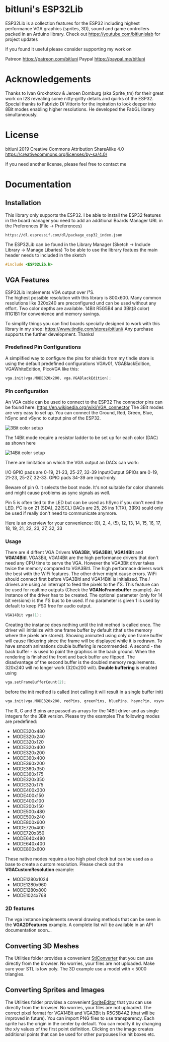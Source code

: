 # bitluni's ESP32Lib
ESP32Lib is a collection features for the ESP32 including highest performance VGA graphics (sprites, 3D), sound and game controllers packed in an Arduino library.
Check out https://youtube.com/bitlunislab for project updates

If you found it useful please consider supporting my work on

Patreon https://patreon.com/bitluni
Paypal https://paypal.me/bitluni

# Acknowledgements
Thanks to Ivan Grokhotkov & Jeroen Domburg (aka Sprite_tm) for their great work on I2S revealing some nitty-gritty details and quirks of the ESP32.
Special thanks to Fabrizio Di Vittorio for the inpiration to look deeper into 8Bit modes enabling higher resolutions. He developed the FabGL library simultaneously.

# License
bitluni 2019
Creative Commons Attribution ShareAlike 4.0
https://creativecommons.org/licenses/by-sa/4.0/

If you need another license, please feel free to contact me

# Documentation

## Installation

This library only supports the ESP32.
I be able to install the ESP32 features in the board manager you need to add an additional Boards Manager URL in the Preferences (File -> Preferences)
```
https://dl.espressif.com/dl/package_esp32_index.json
```
The ESP32Lib can be found in the Library Manager (Sketch -> Include Library -> Manage Libaries)
To be able to use the library featues the main header needs to included in the sketch
```cpp
#include <ESP32Lib.h>
```

## VGA Features

ESP32Lib implements VGA output over I²S.  
The highest possible resolution with this library is 800x600.
Many common resolutions like 320x240 are preconfigured und can be used without any effort.
Two color depths are available. 14Bit R5G5B4 and 3Bit(8 color) R1G1B1 for convenience and memory savings.

To simplify things you can find boards specially designed to work with this library in my shop:
https://www.tindie.com/stores/bitluni/
Any purchase supports the further development. Thanks!

### Predefined Pin Configurations
A simplified way to configure the pins for shields from my tindie store is using the default predefined configurations VGAv01, VGABlackEdition, VGAWhiteEdition, PicoVGA like this:
```cpp
vga.init(vga.MODE320x200, vga.VGABlackEdition); 
```

### Pin configuration

An VGA cable can be used to connect to the ESP32
The connector pins can be found here: https://en.wikipedia.org/wiki/VGA_connector
The 3Bit modes are very easy to set up. You can connect 
the Ground, Red, Green, Blue, hSync and vSync to output pins of the ESP32.

![3Bit color setup](/Documentation/schematic3bit.png)

The 14Bit mode require a resistor ladder to be set up for each color (DAC) as shown here

![14Bit color setup](/Documentation/schematic.png)

There are limitation on which the VGA output an DACs can work:

I/O GPIO pads are 0-19, 21-23, 25-27, 32-39
Input/Output GPIOs are 0-19, 21-23, 25-27, 32-33. 
GPIO pads 34-39 are input-only.

Beware of pin 0. It selects the boot mode.
It's not suitable for color channels and might cause problems as sync signals as well.

Pin 5 is often tied to the LED but can be used as hSync if you don't need the LED.
I²C is on 21 (SDA), 22(SCL)
DACs are 25, 26
ins 1(TX), 3(RX) sould only be used if really don't need to communicate anymore.

Here is an overview for your convenience:
(0), 2, 4, (5), 12, 13, 14, 15, 16, 17, 18, 19, 21, 22, 23, 27, 32, 33

### Usage

There are 4 diffent VGA Drivers **VGA3Bit**, **VGA3BitI**, **VGA14Bit** and **VGA14BitI**.
VGA3Bit, VGA14Bit are the high performance drivers that don't need any CPU time to
serve the VGA. However the VGA3Bit driver takes twice the memory compared to VGA3BitI.
The high performace drivers work the best with the WiFi features. The other driver might
cause errors. WiFi should connect first before VGA3BitI and VGA14BitI is initialized.
The *I* drivers are using an interrupt to feed the pixels to the I²S. This feature can be used for realtime outputs (Check the **VGANoFramebuffer** example).
An instance of the driver has to be created. The optional parameter (only for 14 bit versions) is the I²S bus to be used. If no parameter is given 1 is used by default to keep I²S0 free for audio output.
```cpp
VGA14Bit vga(1);
```
Creating the instance does nothing until the init method is called once. The driver will initialize with one frame buffer by default (that's the memory where the pixels are stored).
Showing animated using only one frame buffer will cause flickering since the frame will be displayed while it is redrawn. To have smooth animations double buffering is recommended.
A second - the back buffer - is used to paint the graphics in the back ground. When the rendering is finished the front and back buffer are flipped. The disadvantage of the second buffer is
the doubled memory requirements. 320x240 will no longer work (320x200 will).
**Double buffering** is enabled using
```cpp
vga.setFrameBufferCount(2);
```
before the init method is called (not calling it will result in a single buffer init)
```cpp
vga.init(vga.MODE320x200, redPins, greenPins, bluePins, hsyncPin, vsyncPin);
```

The R, G and B pins are passed as arrays for the 14Bit driver and as single integers for the 3Bit version. Please try the examples
The following modes are predefined:
- MODE320x480
- MODE320x240
- MODE320x120
- MODE320x400
- MODE320x200
- MODE360x400
- MODE360x200
- MODE360x350
- MODE360x175
- MODE320x350
- MODE320x175
- MODE400x300
- MODE400x150
- MODE400x100
- MODE200x150
- MODE500x480
- MODE500x240
- MODE800x600
- MODE720x400
- MODE720x350
- MODE640x480
- MODE640x400
- MODE800x600

These native modes require a too high pixel clock but can be used as a base to create a custom resolution. Please check out the **VGACustomResolution** example:
- MODE1280x1024
- MODE1280x960
- MODE1280x800
- MODE1024x768

### 2D features
The vga instance implements several drawing methods that can be seen in the **VGA2DFeatures** example.
A complete list will be available in an API documentation soon...

## Converting 3D Meshes
The Utilities folder provides a convenient [StlConverter](https://htmlpreview.github.io/?https://github.com/bitluni/ESP32Lib/blob/master/Utilities/StlConverter.html) that you can use directly from the browser. No worries, your files are not uploaded.
Make sure your STL is low poly. The 3D example use a model with < 5000 triangles.


## Converting Sprites and Images
The Utilities folder provides a convenient [SpriteEditor](https://htmlpreview.github.io/?https://github.com/bitluni/ESP32Lib/blob/master/Utilities/SpriteEditor.html) that you can use directly from the browser. No worries, your files are not uploaded.
The correct pixel format for VGA14Bit and VGA3Bit is R5G5B4A2 (that will be improved in future). You can import PNG files to use transparency.
Each sprite has the origin in the center by default. You can modify it by changing the x/y values of the first point definition. Clicking on the image creates additional points that can be used for other purpouses like hit boxes etc.